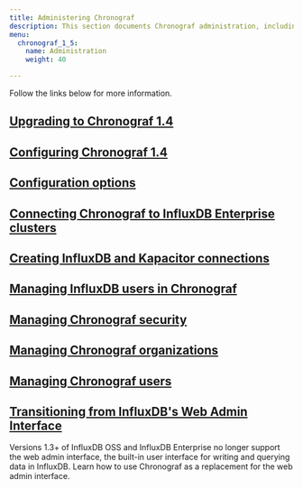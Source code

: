 ```yaml
---
title: Administering Chronograf
description: This section documents Chronograf administration, including configuration, InfluxDB Enterprise clusters, Kapacitor and InfluxDB connections, user and organization management, security, and upgrading.
menu:
  chronograf_1_5:
    name: Administration
    weight: 40

---
```


Follow the links below for more information.

## [Upgrading to Chronograf 1.4](/chronograf/v1.5/administration/upgrading/)

## [Configuring Chronograf 1.4](/chronograf/v1.5/administration/configuration/)

## [Configuration options](/chronograf/v1.5/administration/config-options/)

## [Connecting Chronograf to InfluxDB Enterprise clusters](/chronograf/v1.5/administration/chrono-on-clusters/)

## [Creating InfluxDB and Kapacitor connections](/chronograf/v1.5/administration/creating-connections/)

## [Managing InfluxDB users in Chronograf](/chronograf/v1.5/administration/managing-influxdb-users/)

## [Managing Chronograf security](/chronograf/v1.5/administration/managing-security/)

## [Managing Chronograf organizations](/chronograf/v1.5/administration/managing-organizations/)

## [Managing Chronograf users](/chronograf/v1.5/administration/managing-chronograf-users/)

## [Transitioning from InfluxDB's Web Admin Interface](/chronograf/v1.5/guides/transition-web-admin-interface/)
Versions 1.3+ of InfluxDB OSS and InfluxDB Enterprise no longer support the web admin interface, the built-in user interface for writing and querying data in InfluxDB.
Learn how to use Chronograf as a replacement for the web admin interface.

